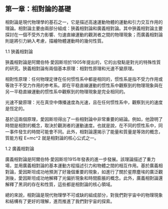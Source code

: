 ## 第一章：相對論的基礎

相對論是現代物理學的基石之一，它是描述高速運動物體的運動和引力交互作用的理論。相對論主要由兩部分組成：狹義相對論和廣義相對論。其中狹義相對論主要探討在一個不受外力影響、匀速直線運動的觀測者之間的物理現象；而廣義相對論則是將引力納入考慮，描繪物體運動時的幾何性質。

1.1 狹義相對論

狹義相對論是阿爾伯特·愛因斯坦於1905年提出的，它的出發點是對光的特殊性質的研究。狹義相對論有兩個基本原理：相對性原理和光速不變原理。

相對性原理：任何物理定律在任何惯性系中都是相同的，惯性系是指不受力作用或等效于不受力作用的参考系。即在平稳直線運動的惯性系中觀察到的物理現象與在另一平稳直線運動的惯性系中觀察到的物理現象是完全相同的。

光速不變原理：光在真空中傳播速度為光速，且在任何惯性系中，觀察到光的速度是恆定的。

基於這兩個原理，愛因斯坦得出了一些相對論中非常重要的結論。例如，他證明了時間是相對的概念，取決於觀測者的運動速度。也就是說，在不同的惯性系中，同一事件發生的時間可能會不同。此外，相對論還揭示了能量和質量是等效的概念，質能方程 E=mc^2 就是相對論的核心公式之一。

1.2 廣義相對論

廣義相對論是阿爾伯特·愛因斯坦1915年發表的進一步發展。該理論描述了重力場，並用廣義相對論的基本運動方程描述引力和物體之間的相互作用。基於廣義相對論，愛因斯坦成功地預測了好幾個重要的現象，如進行了關於星際塵埃的廣泛觀測後，愛因斯坦成功地解釋了光偏折現象和時間膨脹的概念。此外，廣義相對論還解釋了黑洞的存在和性質，這些都是相對論的核心領域。

總的來說，相對論是現代物理學不可或缺的組成部分，對我們對宇宙中的物理現象和結構有了更好的理解，進而推進了我們對宇宙的探索。